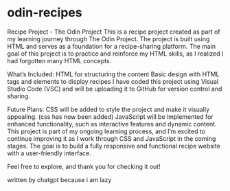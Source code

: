 # odin-recipes
Recipe Project - The Odin Project
This is a recipe project created as part of my learning journey through The Odin Project. The project is built using HTML and serves as a foundation for a recipe-sharing platform. The main goal of this project is to practice and reinforce my HTML skills, as I realized I had forgotten many HTML concepts.

What’s Included:
HTML for structuring the content
Basic design with HTML tags and elements to display recipes
I have coded this project using Visual Studio Code (VSC) and will be uploading it to GitHub for version control and sharing.

Future Plans:
CSS will be added to style the project and make it visually appealing. (css has now been added)
JavaScript will be implemented for enhanced functionality, such as interactive features and dynamic content.
This project is part of my ongoing learning process, and I’m excited to continue improving it as I work through CSS and JavaScript in the coming stages. The goal is to build a fully responsive and functional recipe website with a user-friendly interface.

Feel free to explore, and thank you for checking it out!


written by chatgpt because i am lazy
